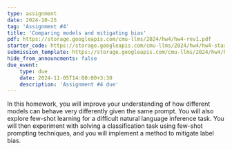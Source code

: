 ```yaml
---
type: assignment
date: 2024-10-25
tag: 'Assignment #4'
title: 'Comparing models and mitigating bias'
pdf: https://storage.googleapis.com/cmu-llms/2024/hw4/hw4-rev1.pdf
starter_code: https://storage.googleapis.com/cmu-llms/2024/hw4/hw4-starter-code-2024.1.1.zip
submission_template: https://storage.googleapis.com/cmu-llms/2024/hw4/homework4-submission-template.tex
hide_from_announcments: false
due_event: 
    type: due
    date: 2024-11-05T14:00:00+3:30
    description: 'Assignment #4 due'
---
```


In this homework, you will improve your understanding of how different models can behave very differently given the same prompt.
You will also explore few-shot learning for a difficult natural language inference task.
You will then experiment with solving a classification task using few-shot prompting techniques, and you will implement a method to mitigate label bias.
